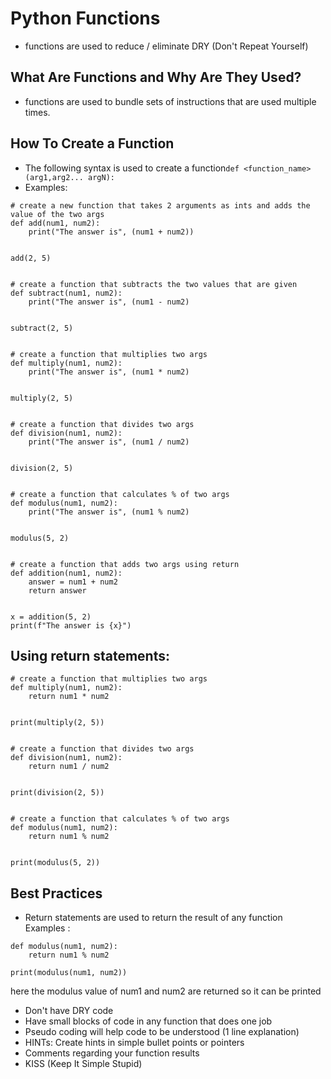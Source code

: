 # Python Functions
- functions are used to reduce / eliminate DRY (Don't Repeat Yourself)
## What Are Functions and Why Are They Used?
- functions are used to bundle sets of instructions that are used multiple times.
## How To Create a Function
- The following syntax is used to create a function```def <function_name>(arg1,arg2... argN):``` 
- Examples: 
```
# create a new function that takes 2 arguments as ints and adds the value of the two args
def add(num1, num2):
    print("The answer is", (num1 + num2))


add(2, 5)


# create a function that subtracts the two values that are given
def subtract(num1, num2):
    print("The answer is", (num1 - num2)


subtract(2, 5)


# create a function that multiplies two args
def multiply(num1, num2):
    print("The answer is", (num1 * num2)


multiply(2, 5)


# create a function that divides two args
def division(num1, num2):
    print("The answer is", (num1 / num2)


division(2, 5)


# create a function that calculates % of two args
def modulus(num1, num2):
    print("The answer is", (num1 % num2)


modulus(5, 2)


# create a function that adds two args using return
def addition(num1, num2):
    answer = num1 + num2
    return answer


x = addition(5, 2)
print(f"The answer is {x}")
```
## Using return statements:
```
# create a function that multiplies two args
def multiply(num1, num2):
    return num1 * num2


print(multiply(2, 5))


# create a function that divides two args
def division(num1, num2):
    return num1 / num2


print(division(2, 5))


# create a function that calculates % of two args
def modulus(num1, num2):
    return num1 % num2


print(modulus(5, 2))
```
## Best Practices
- Return statements are used to return the result of any function \
Examples :
```
def modulus(num1, num2):
    return num1 % num2

print(modulus(num1, num2))
```
here the modulus value of num1 and num2 are returned so it can be printed
 - Don't have DRY code
 - Have small blocks of code in any function that does one job
 - Pseudo coding will help code to be understood (1 line explanation)
 - HINTs: Create hints in simple bullet points or pointers
 - Comments regarding your function results
 - KISS (Keep It Simple Stupid)
